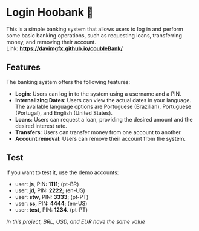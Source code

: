 # Login Hoobank 🤖
This is a simple banking system that allows users to log in and perform some basic banking operations, such as requesting loans, transferring money, and removing their account. <br>
Link: **https://davimgfx.github.io/coubleBank/**

## Features
The banking system offers the following features:

* **Login**: Users can log in to the system using a username and a PIN.
* **Internalizing Dates**: Users can view the actual dates in your language. The available language options are Portuguese (Brazilian), Portuguese (Portugal), and English (United States).
* **Loans**: Users can request a loan, providing the desired amount and the desired interest rate.
* **Transfers**: Users can transfer money from one account to another.
* **Account removal**: Users can remove their account from the system.

## Test
If you want to test it, use the demo accounts:
* user: **js**, PIN: **1111**; (pt-BR)
* user: **jd**, PIN: **2222**; (en-US)
* user: **stw**, PIN: **3333**; (pt-PT)
* user: **ss**, PIN: **4444**;  (en-US)
* user: **test**, PIN: **1234**. (pt-PT)

*In this project, BRL, USD, and EUR have the same value*
